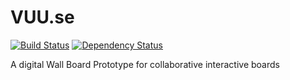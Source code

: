VUU.se
======

[![Build Status](https://travis-ci.org/mattonfoot/vuu.se.svg?branch=master)](https://travis-ci.org/mattonfoot/vuu.se)
[![Dependency Status](https://david-dm.org/mattonfoot/vuu.se.svg)](https://david-dm.org/mattonfoot/vuu.se)

A digital Wall Board Prototype for collaborative interactive boards
